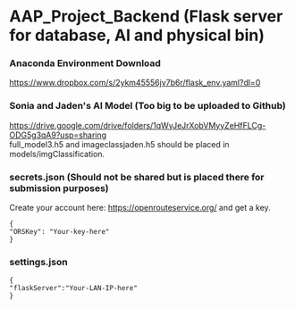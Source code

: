 # AAP_Project_Backend (Flask server for database, AI and physical bin)

### Anaconda Environment Download
https://www.dropbox.com/s/2ykm45556jv7b6r/flask_env.yaml?dl=0

### Sonia and Jaden's AI Model (Too big to be uploaded to Github)
https://drive.google.com/drive/folders/1qWyJeJrXobVMyyZeHfFLCg-ODG5g3qA9?usp=sharing
<br>
full_model3.h5 and imageclassjaden.h5 should be placed in models/imgClassification.

### secrets.json (Should not be shared but is placed there for submission purposes)
Create your account here: https://openrouteservice.org/ and get a key.
```
{
"ORSKey": "Your-key-here"
}
```

### settings.json
```
{
"flaskServer":"Your-LAN-IP-here"
}
```
